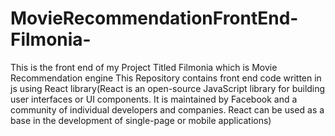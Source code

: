 # MovieRecommendationFrontEnd-Filmonia-
This is the front end of my Project Titled Filmonia which is Movie Recommendation engine
This Repository contains front end code written in js using React library(React is an open-source JavaScript library for building user interfaces or UI components. It is maintained by Facebook and a community of individual developers and companies. React can be used as a base in the development of single-page or mobile applications)

